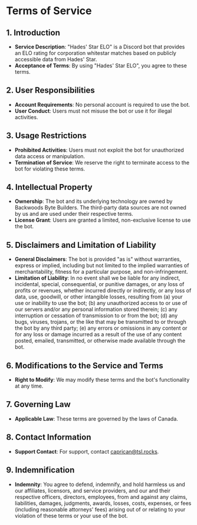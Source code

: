 
# Terms of Service

## 1. Introduction
- **Service Description**: "Hades' Star ELO" is a Discord bot that provides an ELO rating for corporation whitestar matches based on publicly accessible data from Hades' Star.
- **Acceptance of Terms**: By using "Hades' Star ELO", you agree to these terms.

## 2. User Responsibilities
- **Account Requirements**: No personal account is required to use the bot.
- **User Conduct**: Users must not misuse the bot or use it for illegal activities.

## 3. Usage Restrictions
- **Prohibited Activities**: Users must not exploit the bot for unauthorized data access or manipulation.
- **Termination of Service**: We reserve the right to terminate access to the bot for violating these terms.

## 4. Intellectual Property
- **Ownership**: The bot and its underlying technology are owned by Backwoods Byte Builders. The third-party data sources are not owned by us and are used under their respective terms.
- **License Grant**: Users are granted a limited, non-exclusive license to use the bot.

## 5. Disclaimers and Limitation of Liability
- **General Disclaimers**: The bot is provided "as is" without warranties, express or implied, including but not limited to the implied warranties of merchantability, fitness for a particular purpose, and non-infringement.
- **Limitation of Liability**: In no event shall we be liable for any indirect, incidental, special, consequential, or punitive damages, or any loss of profits or revenues, whether incurred directly or indirectly, or any loss of data, use, goodwill, or other intangible losses, resulting from (a) your use or inability to use the bot; (b) any unauthorized access to or use of our servers and/or any personal information stored therein; (c) any interruption or cessation of transmission to or from the bot; (d) any bugs, viruses, trojans, or the like that may be transmitted to or through the bot by any third party; (e) any errors or omissions in any content or for any loss or damage incurred as a result of the use of any content posted, emailed, transmitted, or otherwise made available through the bot.

## 6. Modifications to the Service and Terms
- **Right to Modify**: We may modify these terms and the bot's functionality at any time.

## 7. Governing Law
- **Applicable Law**: These terms are governed by the laws of Canada.

## 8. Contact Information
- **Support Contact**: For support, contact [caprican@tsl.rocks](mailto:caprican@tsl.rocks).

## 9. Indemnification
- **Indemnity**: You agree to defend, indemnify, and hold harmless us and our affiliates, licensors, and service providers, and our and their respective officers, directors, employees, from and against any claims, liabilities, damages, judgments, awards, losses, costs, expenses, or fees (including reasonable attorneys' fees) arising out of or relating to your violation of these terms or your use of the bot.
